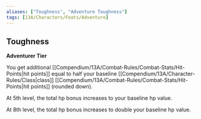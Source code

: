 ```yaml
---
aliases: ["Toughness", "Adventure Toughness"]
tags: [13A/Characters/Feats/Adventure]
---
```


## Toughness

**Adventurer Tier**

You get additional [[Compendium/13A/Combat-Rules/Combat-Stats/Hit-Points|hit points]] equal to half your baseline [[Compendium/13A/Character-Rules/Class|class]] [[Compendium/13A/Combat-Rules/Combat-Stats/Hit-Points|hit points]] (rounded down).

At 5th level, the total hp bonus increases to your baseline hp value.

At 8th level, the total hp bonus increases to double your baseline hp value.
